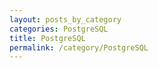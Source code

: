 ```yaml
---
layout: posts_by_category
categories: PostgreSQL
title: PostgreSQL
permalink: /category/PostgreSQL
---
```

